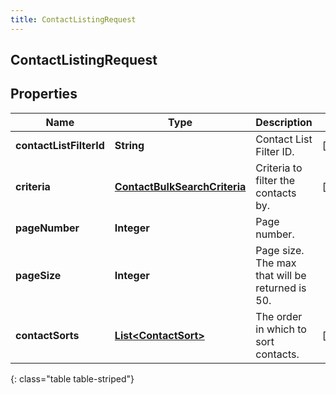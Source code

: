 ```yaml
---
title: ContactListingRequest
---
```

## ContactListingRequest


## Properties

| Name | Type | Description | Notes |
| ------------ | ------------- | ------------- | ------------- |
| **contactListFilterId** | <!----><!---->**String**<!----> | Contact List Filter ID. |  [optional] |
| **criteria** | <!----><!---->[**ContactBulkSearchCriteria**](ContactBulkSearchCriteria.html)<!----> | Criteria to filter the contacts by. |  [optional] |
| **pageNumber** | <!----><!---->**Integer**<!----> | Page number. |  |
| **pageSize** | <!----><!---->**Integer**<!----> | Page size. The max that will be returned is 50. |  |
| **contactSorts** | <!----><!---->[**List&lt;ContactSort&gt;**](ContactSort.html)<!----> | The order in which to sort contacts. |  [optional] |
{: class="table table-striped"}



